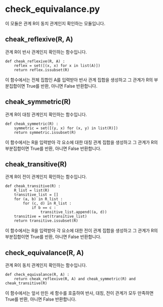 # check_equivalance.py
이 모듈은 관계 R이 동치 관계인지 확인하는 모듈입니다.

## cheak_reflexive(R, A)
관계 R이 반사 관계인지 확인하는 함수입니다.
```
def cheak_reflexive(R, A) :
    reflex = set([(x, x) for x in list(A)])
    return reflex.issubset(R)
```
이 함수에서는 전체 집합인 A를 입력받아 반사 관계 집합을 생성하고 그 관계가 R의 부분집합이면 True를 반환, 아니면 False 반환합니다.

## cheak_symmetric(R)
관계 R이 대칭 관계인지 확인하는 함수입니다.
```
def cheak_symmetric(R) :
    symmetric = set([(y, x) for (x, y) in list(R)])
    return symmetric.issubset(R)
```
이 함수에서는 R을 입력받아 각 요소에 대한 대칭 관계 집합을 생성하고 그 관계가 R의 부분집합이면 True를 반환, 아니면 False 반환합니다.

## cheak_transitive(R)
관계 R이 전이 관계인지 확인하는 함수입니다.
```
def cheak_transitive(R) :
    R_list = list(R)
    transitive_list = []
    for (a, b) in R_list :
        for (c, d) in R_list :
            if b == c :
                transitive_list.append((a, d))
    transitive = set(transitive_list)
    return transitive.issubset(R)
```
이 함수에서는 R을 입력받아 각 요소에 대한 전이 관계 집합을 생성하고 그 관계가 R의 부분집합이면 True를 반환, 아니면 False 반환합니다.

## check_equivalance(R, A)
관계 R이 동치 관계인지 확인하는 함수입니다.
```
def check_equivalance(R, A) :
    return cheak_reflexive(R, A) and cheak_symmetric(R) and cheak_transitive(R)
```
이 함수에서는 앞서 만든 세 함수를 호출하여 반사, 대칭, 전이 관계가 모두 만족하면 True를 반환, 아니면 False 반환합니다.
